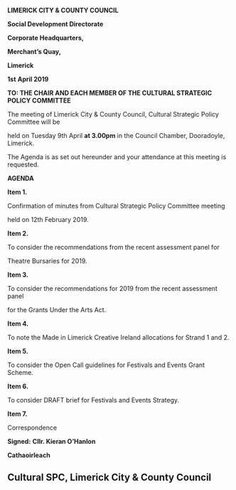 **LIMERICK CITY & COUNTY COUNCIL**

**Social Development Directorate**

**Corporate Headquarters,**

**Merchant’s Quay,**

**Limerick**

**1st** **April 2019**

**TO: THE CHAIR AND EACH MEMBER OF THE CULTURAL STRATEGIC POLICY COMMITTEE**

The meeting of Limerick City & County Council, Cultural Strategic Policy Committee will be

held on Tuesday 9th April **at 3.00pm** in the Council Chamber, Dooradoyle, Limerick.

The Agenda is as set out hereunder and your attendance at this meeting is requested.

**AGENDA**

**Item 1.**

Confirmation of minutes from Cultural Strategic Policy Committee meeting

held on 12th February 2019.

**Item 2.**

To consider the recommendations from the recent assessment panel for

Theatre Bursaries for 2019.

**Item 3.**

To consider the recommendations for 2019 from the recent assessment panel

for the Grants Under the Arts Act.

**Item 4.**

To note the Made in Limerick Creative Ireland allocations for Strand 1 and 2.

**Item 5.**

To consider the Open Call guidelines for Festivals and Events Grant Scheme.

**Item 6.**

To consider DRAFT brief for Festivals and Events Strategy.

**Item 7.**

Correspondence

**Signed:** **Cllr. Kieran O’Hanlon**

**Cathaoirleach**

**Cultural SPC, Limerick City & County Council**
---
